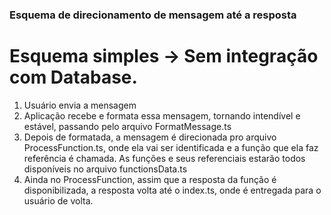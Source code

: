 ### Esquema de direcionamento de mensagem até a resposta

# Esquema simples -> Sem integração com Database.
1. Usuário envia a mensagem
2. Aplicação recebe e formata essa mensagem, tornando intendível e estável, passando pelo arquivo FormatMessage.ts
3. Depois de formatada, a mensagem é direcionada pro arquivo ProcessFunction.ts, onde ela vai ser identificada e a função que ela faz referência é chamada. As funções e seus referenciais estarão todos disponíveis no arquivo functionsData.ts
4. Ainda no ProcessFunction, assim que a resposta da função é disponibilizada, a resposta volta até o index.ts, onde é entregada para o usuário de volta.